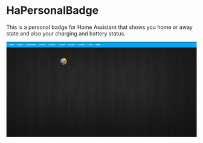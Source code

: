 # HaPersonalBadge
This is a personal badge for Home Assistant that shows you home or away state and also your charging and battery status.


![HA View](/image.png)
